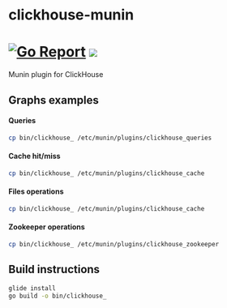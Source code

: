 # clickhouse-munin
# [![Go Report](https://goreportcard.com/badge/github.com/roistat/go-clickhouse)](https://goreportcard.com/report/github.com/roistat/go-clickhouse) ![](https://img.shields.io/github/license/roistat/clickhouse-munin.svg)

Munin plugin for ClickHouse

## Graphs examples

#### Queries

```bash
cp bin/clickhouse_ /etc/munin/plugins/clickhouse_queries
```

#### Cache hit/miss

```bash
cp bin/clickhouse_ /etc/munin/plugins/clickhouse_cache
```

#### Files operations

```bash
cp bin/clickhouse_ /etc/munin/plugins/clickhouse_cache
```
#### Zookeeper operations

```bash
cp bin/clickhouse_ /etc/munin/plugins/clickhouse_zookeeper
```

## Build instructions

```bash
glide install
go build -o bin/clickhouse_
```